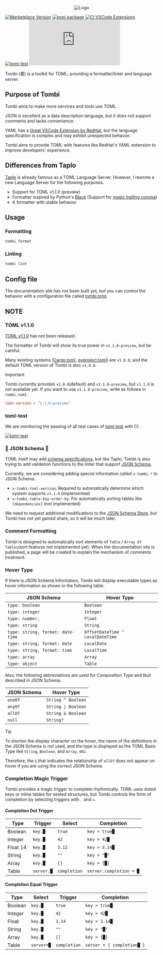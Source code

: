 <div align="center">
    <img src="https://raw.githubusercontent.com/tombi-toml/tombi/refs/heads/main/docs/images/tombi.svg" alt="Logo">
</div>

[![Marketplace Version](https://vsmarketplacebadges.dev/version/yassun7010.tombi.png?label=VS%20Code%20Marketplace&logo=visual-studio-code "Current Release")](https://marketplace.visualstudio.com/items?itemName=yassun7010.tombi)
[![pypi package](https://badge.fury.io/py/tombi.svg)](https://pypi.org/project/tombi)
[![CI VSCode Extensions](https://github.com/tombi-toml/tombi/actions/workflows/ci_vscode.yml/badge.svg)](https://github.com/tombi-toml/tombi/actions/workflows/ci_vscode.yml)
[![toml-test](https://github.com/tombi-toml/tombi/actions/workflows/toml-test.yml/badge.svg)](https://github.com/tombi-toml/tombi/actions)
[![GitHub license](https://badgen.net/github/license/Naereen/Strapdown.js?style=flat-square)](https://github.com/Naereen/StrapDown.js/blob/master/LICENSE)

Tombi (鳶) is a toolkit for TOML; providing a formatter/linter and language server.

## Purpose of Tombi
Tombi aims to make more services and tools use TOML.

JSON is excellent as a data description language, but it does not support comments and lacks convenience.

YAML has a [Great VSCode Extension by RedHat](https://marketplace.visualstudio.com/items?itemName=redhat.vscode-yaml),
but the language specification is complex and may exhibit unexpected behavior.

Tombi aims to provide TOML with features like RedHat's YAML extension to improve developers' experience.

## Differences from Taplo

[Taplo](https://github.com/tamasfe/taplo) is already famous as a TOML Language Server.
However, I rewrote a new Language Server for the following purposes.

- Support for TOML v1.1.0 (preview)
- Formatter inspired by Python's [Black](https://github.com/psf/black) (Support for [magic trailing comma](https://black.readthedocs.io/en/stable/the_black_code_style/current_style.html#the-magic-trailing-comma))
- A formatter with stable behavior

## Usage
### Formatting
```sh
tombi format
```

### Linting
```sh
tombi lint
```

## Config file
The documentation site has not been built yet,
but you can control the behavior with a configuration file called
[tombi.toml](https://github.com/tombi-toml/tombi/blob/main/tombi.toml).

## NOTE
### TOML v1.1.0
[TOML v1.1.0](https://github.com/toml-lang/toml/issues/928) has not been released.

The formatter of Tombi will show its true power in `v1.1.0-preview`, but be careful.

Many existing systems ([Cargo.toml](https://doc.rust-lang.org/cargo/reference/manifest.html), [pyproject.toml](https://packaging.python.org/en/latest/guides/writing-pyproject-toml/)) are `v1.0.0`, and the default TOML version of Tombi is also `v1.0.0`.

> [!IMPORTANT]
> Tombi currently provides `v1.0.0`(default) and `v1.1.0-preview`, but `v1.1.0` is not available yet.
> If you want to use `v1.1.0-preview`, write as follows in `tombi.toml`.
> ```toml
> toml-version = "1.1.0-preview"
> ```

### toml-test
We are monitoring the passing of all test cases of [toml-test](https://github.com/toml-lang/toml-test) with CI.

[![toml-test](https://github.com/tombi-toml/tombi/actions/workflows/toml-test.yml/badge.svg)](https://github.com/tombi-toml/tombi/actions)

### 🚧 JSON Schema 🚧
TOML itself may add [schema specifications](https://github.com/toml-lang/toml/issues/792),
but like Taplo, Tombi is also trying to add validation functions to the linter that support [JSON Schema](https://json-schema.org/).

Currently, we are considering adding special information called `x-tombi-*` to JSON Schema.

- `x-tombi-toml-version`: Required to automatically determine which system supports `v1.1.0` (implemented)
- `x-tombi-table-key-order-by`: For automatically sorting tables like `[dependencies]` (not implemented)

We need to request additional modifications to the [JSON Schema Store](https://www.schemastore.org/json/),
but Tombi has not yet gained share, so it will be much later.

### Comment Formatting
Tombi is designed to automatically sort elements of `Table` / `Array Of Tables`(sort features not implemented yet).
When the documentation site is published, a page will be created to explain the mechanism of comments treatment.

### Hover Type
If there is JSON Schema information, Tombi will display executable types as hover information as shown in the following table.

| JSON Schema | Hover Type |
| --- | --- |
| `type: boolean` | `Boolean` |
| `type: integer` | `Integer` |
| `type: number, ` | `Float` |
| `type: string` | `String` |
| `type: string, format: date-time` | `OffsetDateTime ^ LocalDateTime` |
| `type: string, format: date` | `LocalDate` |
| `type: string, format: time` | `LocalTime` |
| `type: array` | `Array` |
| `type: object` | `Table` |

Also, the following abbreviations are used for Composition Type and Null described in JSON Schema.

| JSON Schema | Hover Type |
| --- | --- |
| `oneOf` | `String ^ Boolean` |
| `anyOf` | `String \| Boolean` |
| `allOf` | `String & Boolean` |
| `null` | `String?` |

> [!TIP]
> To shorten the display character on the hover, the name of the definitions in the JSON Schema
> is not used, and the type is displayed as the TOML Basic Type like `String`, `Boolean`, and `Array`, etc.
>
> Therefore, the `&` that indicates the relationship of `allOf` does not appear on hover
> if you are using the correct JSON Schema.

### Completion Magic Trigger
Tombi provides a magic trigger to complete rhythmically.
TOML uses doted keys or inline tables for nested structures,
but Tombi controls the form of completion by selecting triggers with `.` and `=`.

#### Completion Dot Trigger
| Type | Trigger | Select | Completion |
| --- | --- | --- | --- |
| Boolean  | `key.█` | `true` | `key = true█` |
| Integer  | `key.█` | `42` | `key = 42█` |
| Float 14` | `key.█` | `3.12` | `key = 3.14█` |
| String | `key.█` | `""` | `key = "█"` |
| Array | `key.█` | `[]` | `key = [█]` |
| Table  | `server.█` | `completion` | `server.completion = █` |

#### Completion Equal Trigger

| Type | Select | Trigger | Completion |
| --- | --- | --- | --- |
| Boolean | `key.█` | `true` | `key = true█` |
| Integer | `key.█` | `42` | `key = 42█` |
| Float | `key.█` | `3.14` | `key = 3.14█` |
| String | `key.█` | `""` | `key = "█"` |
| Array | `key.█` | `[]` | `key = [█]` |
| Table | `server=█` | `completion` | `server = { completion█ }` |
